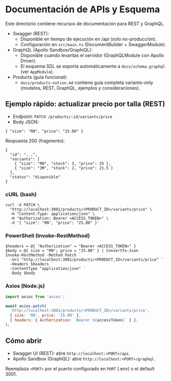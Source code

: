 # Documentación de APIs y Esquema

Este directorio contiene recursos de documentación para REST y GraphQL.

- Swagger (REST):
  - Disponible en tiempo de ejecución en /api (solo no-producción).
  - Configuración en `src/main.ts` (DocumentBuilder + SwaggerModule).
- GraphQL (Apollo Sandbox/GraphiQL):
  - Disponible cuando levantas el servidor (GraphQLModule con Apollo Driver).
  - El esquema SDL se exporta automáticamente a `docs/schema.graphql` (ver `AppModule`).
- Products (guía funcional):
  - `docs/products-notion.md` contiene guía completa variants-only (modelos, REST, GraphQL, ejemplos y consideraciones).

## Ejemplo rápido: actualizar precio por talla (REST)

- Endpoint: `PATCH /products/:id/variants/price`
- Body JSON:

```
{ "size": "RN", "price": "25.00" }
```

Respuesta 200 (fragmento):

```
{
  "id": "...",
  "variants": [
    { "size": "RN", "stock": 3, "price": 25 },
    { "size": "3M", "stock": 2, "price": 21.5 }
  ],
  "status": "disponible"
}
```

### cURL (bash)

```
curl -X PATCH \
  "http://localhost:3001/products/<PRODUCT_ID>/variants/price" \
  -H "Content-Type: application/json" \
  -H "Authorization: Bearer <ACCESS_TOKEN>" \
  -d '{ "size": "RN", "price": "25.00" }'
```

### PowerShell (Invoke-RestMethod)

```
$headers = @{ "Authorization" = "Bearer <ACCESS_TOKEN>" }
$body = @{ size = "RN"; price = "25.00" } | ConvertTo-Json
Invoke-RestMethod -Method Patch `
  -Uri "http://localhost:3001/products/<PRODUCT_ID>/variants/price" `
  -Headers $headers `
  -ContentType "application/json" `
  -Body $body
```

### Axios (Node.js)

```js
import axios from 'axios';

await axios.patch(
  'http://localhost:3001/products/<PRODUCT_ID>/variants/price',
  { size: 'RN', price: '25.00' },
  { headers: { Authorization: `Bearer ${accessToken}` } },
);
```

## Cómo abrir

- Swagger UI (REST): abre `http://localhost:<PORT>/api`.
- Apollo Sandbox (GraphQL): abre `http://localhost:<PORT>/graphql`.

Reemplaza `<PORT>` por el puerto configurado en `PORT` (.env) o el default 3001.
